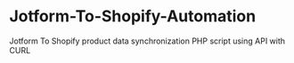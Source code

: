 # Jotform-To-Shopify-Automation
Jotform To Shopify product data synchronization PHP script using API with CURL
